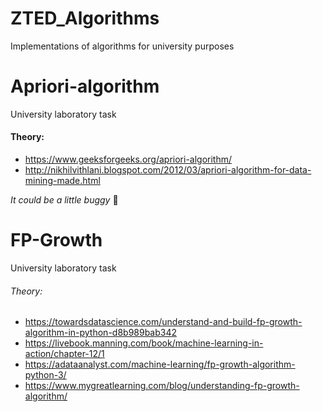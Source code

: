 # ZTED_Algorithms
Implementations of algorithms for university purposes


# Apriori-algorithm
University laboratory task

#### Theory:
- https://www.geeksforgeeks.org/apriori-algorithm/
- http://nikhilvithlani.blogspot.com/2012/03/apriori-algorithm-for-data-mining-made.html
<!--- - https://ucilnica.fri.uni-lj.si/mod/resource/view.php?id=27202 --->

_It could be a little buggy_ :bug:


# FP-Growth
University laboratory task

###### Theory:
 - https://towardsdatascience.com/understand-and-build-fp-growth-algorithm-in-python-d8b989bab342
 - https://livebook.manning.com/book/machine-learning-in-action/chapter-12/1
 - https://adataanalyst.com/machine-learning/fp-growth-algorithm-python-3/
 - https://www.mygreatlearning.com/blog/understanding-fp-growth-algorithm/

